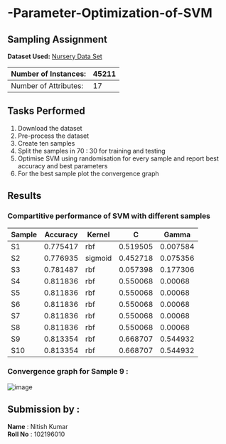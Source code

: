 # -Parameter-Optimization-of-SVM
## Sampling Assignment

**Dataset Used:** [Nursery Data Set](https://archive.ics.uci.edu/ml/machine-learning-databases/00222/)

| Number of Instances:  | 45211 |
|-----------------------|--------|
| Number of Attributes: | 17     |

## Tasks Performed
1. Download the dataset
2. Pre-process the dataset
3. Create ten samples 
4. Split the samples in  70 : 30 for training and testing
5. Optimise SVM using randomisation for every sample and report best accuracy and best parameters
6. For the best sample plot the convergence graph


## Results

### Compartitive performance of SVM with different samples
|Sample|	Accuracy |	Kernel |	C 	 |     Gamma |
|------|-----------|--------|---------|-----------|
|S1	|0.775417 |	rbf	   |0.519505	|0.007584 |
S2	|0.776935	|sigmoid	|0.452718	|0.075356|
S3	|0.781487	|rbf	|0.057398	|0.177306|
S4	|0.811836	|rbf	|0.550068	|0.00068|
S5	|0.811836	|rbf	|0.550068	|0.00068|
S6	|0.811836	|rbf	|0.550068	|0.00068|
S7	|0.811836	|rbf	|0.550068	|0.00068|
S8	|0.811836	|rbf	|0.550068	|0.00068|
S9	|0.813354	|rbf	|0.668707	|0.544932|
S10	|0.813354	|rbf	|0.668707	|0.544932|

### Convergence graph for Sample 9 : 
![image](https://user-images.githubusercontent.com/72706598/233004898-a8a5216a-bb06-47c6-aa0b-f2705f0fc97b.png)





## Submission by :
**Name** : Nitish Kumar
<br>
**Roll No** : 102196010


